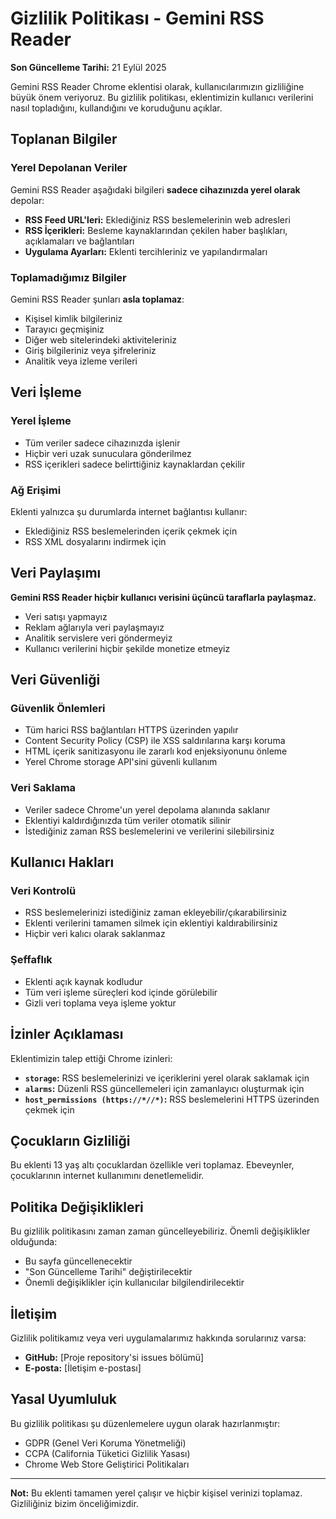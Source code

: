 # Gizlilik Politikası - Gemini RSS Reader

**Son Güncelleme Tarihi:** 21 Eylül 2025

Gemini RSS Reader Chrome eklentisi olarak, kullanıcılarımızın gizliliğine büyük önem veriyoruz. Bu gizlilik politikası, eklentimizin kullanıcı verilerini nasıl topladığını, kullandığını ve koruduğunu açıklar.

## Toplanan Bilgiler

### Yerel Depolanan Veriler
Gemini RSS Reader aşağıdaki bilgileri **sadece cihazınızda yerel olarak** depolar:

- **RSS Feed URL'leri:** Eklediğiniz RSS beslemelerinin web adresleri
- **RSS İçerikleri:** Besleme kaynaklarından çekilen haber başlıkları, açıklamaları ve bağlantıları
- **Uygulama Ayarları:** Eklenti tercihleriniz ve yapılandırmaları

### Toplamadığımız Bilgiler
Gemini RSS Reader şunları **asla toplamaz**:

- Kişisel kimlik bilgileriniz
- Tarayıcı geçmişiniz
- Diğer web sitelerindeki aktiviteleriniz
- Giriş bilgileriniz veya şifreleriniz
- Analitik veya izleme verileri

## Veri İşleme

### Yerel İşleme
- Tüm veriler sadece cihazınızda işlenir
- Hiçbir veri uzak sunuculara gönderilmez
- RSS içerikleri sadece belirttiğiniz kaynaklardan çekilir

### Ağ Erişimi
Eklenti yalnızca şu durumlarda internet bağlantısı kullanır:
- Eklediğiniz RSS beslemelerinden içerik çekmek için
- RSS XML dosyalarını indirmek için

## Veri Paylaşımı

**Gemini RSS Reader hiçbir kullanıcı verisini üçüncü taraflarla paylaşmaz.** 

- Veri satışı yapmayız
- Reklam ağlarıyla veri paylaşmayız  
- Analitik servislere veri göndermeyiz
- Kullanıcı verilerini hiçbir şekilde monetize etmeyiz

## Veri Güvenliği

### Güvenlik Önlemleri
- Tüm harici RSS bağlantıları HTTPS üzerinden yapılır
- Content Security Policy (CSP) ile XSS saldırılarına karşı koruma
- HTML içerik sanitizasyonu ile zararlı kod enjeksiyonunu önleme
- Yerel Chrome storage API'sini güvenli kullanım

### Veri Saklama
- Veriler sadece Chrome'un yerel depolama alanında saklanır
- Eklentiyi kaldırdığınızda tüm veriler otomatik silinir
- İstediğiniz zaman RSS beslemelerini ve verilerini silebilirsiniz

## Kullanıcı Hakları

### Veri Kontrolü
- RSS beslemelerinizi istediğiniz zaman ekleyebilir/çıkarabilirsiniz
- Eklenti verilerini tamamen silmek için eklentiyi kaldırabilirsiniz
- Hiçbir veri kalıcı olarak saklanmaz

### Şeffaflık
- Eklenti açık kaynak kodludur
- Tüm veri işleme süreçleri kod içinde görülebilir
- Gizli veri toplama veya işleme yoktur

## İzinler Açıklaması

Eklentimizin talep ettiği Chrome izinleri:

- **`storage`:** RSS beslemelerinizi ve içeriklerini yerel olarak saklamak için
- **`alarms`:** Düzenli RSS güncellemeleri için zamanlayıcı oluşturmak için  
- **`host_permissions (https://*//*)`:** RSS beslemelerini HTTPS üzerinden çekmek için

## Çocukların Gizliliği

Bu eklenti 13 yaş altı çocuklardan özellikle veri toplamaz. Ebeveynler, çocuklarının internet kullanımını denetlemelidir.

## Politika Değişiklikleri

Bu gizlilik politikasını zaman zaman güncelleyebiliriz. Önemli değişiklikler olduğunda:
- Bu sayfa güncellenecektir
- "Son Güncelleme Tarihi" değiştirilecektir
- Önemli değişiklikler için kullanıcılar bilgilendirilecektir

## İletişim

Gizlilik politikamız veya veri uygulamalarımız hakkında sorularınız varsa:

- **GitHub:** [Proje repository'si issues bölümü]
- **E-posta:** [İletişim e-postası]

## Yasal Uyumluluk

Bu gizlilik politikası şu düzenlemelere uygun olarak hazırlanmıştır:
- GDPR (Genel Veri Koruma Yönetmeliği)
- CCPA (California Tüketici Gizlilik Yasası)  
- Chrome Web Store Geliştirici Politikaları

---

**Not:** Bu eklenti tamamen yerel çalışır ve hiçbir kişisel verinizi toplamaz. Gizliliğiniz bizim önceliğimizdir.
